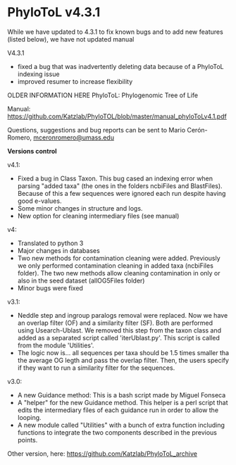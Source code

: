 # PhyloToL v4.3.1

While we have updated to 4.3.1 to fix known bugs and to add new features (listed below), we have not updated manual

V4.3.1 
- fixed a bug that was inadvertently deleting data because of a PhyloToL indexing issue
- improved resumer to increase flexibility


OLDER INFORMATION HERE
PhyloToL: Phylogenomic Tree of Life

Manual: https://github.com/Katzlab/PhyloTOL/blob/master/manual_phyloToLv4.1.pdf

Questions, suggestions and bug reports can be sent to Mario Cerón-Romero, mceronromero@umass.edu

**Versions control**

v4.1:
- Fixed a bug in Class Taxon. This bug cased an indexing error when parsing "added taxa" (the ones in the folders ncbiFiles and BlastFiles). Because of this a few sequences were ignored each run despite having good e-values. 
- Some minor changes in structure and logs.
- New option for cleaning intermediary files (see manual) 

v4:
- Translated to python 3 
- Major changes in databases
- Two new methods for contamination cleaning were added. Previously we only performed contamination cleaning in added taxa (ncbiFiles folder). The two new methods allow cleaning contamination in only or also in the seed dataset (allOG5Files folder)
- Minor bugs were fixed

v3.1: 
- Neddle step and ingroup paralogs removal were replaced. Now we have an overlap filter (OF) and a similarity filter (SF). Both are performed using Usearch-Ublast. We removed this step from the taxon class and added as a separated script called 'iterUblast.py'. This script is called from the module 'Utilities'.
- The logic now is... all sequences per taxa should be 1.5 times smaller tha the average OG legth and pass the overlap filter. Then, the users specify if they want to run a similarity filter for the sequences.

v3.0:
- A new Guidance method: This is a bash script made by Miguel Fonseca
- A "helper" for the new Guidance method. This helper is a perl script that edits the intermediary files of each guidance run in order to allow the looping.
- A new module called "Utilities" with a bunch of extra function including functions to integrate the two components described in the previous points.  

Other version, here: https://github.com/Katzlab/PhyloToL_archive
